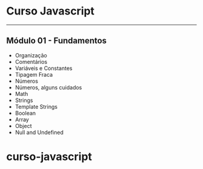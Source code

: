 # Curso Javascript

---

## Módulo 01 - Fundamentos

- Organização
- Comentários
- Variáveis e Constantes
- Tipagem Fraca
- Números
- Números, alguns cuidados
- Math
- Strings
- Template Strings
- Boolean
- Array
- Object
- Null and Undefined
# curso-javascript
